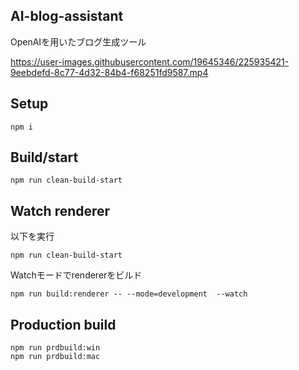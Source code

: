 ## AI-blog-assistant
OpenAIを用いたブログ生成ツール


https://user-images.githubusercontent.com/19645346/225935421-9eebdefd-8c77-4d32-84b4-f68251fd9587.mp4


## Setup
```
npm i
```

## Build/start
```
npm run clean-build-start
```

## Watch renderer
以下を実行
```
npm run clean-build-start
```

Watchモードでrendererをビルド
```
npm run build:renderer -- --mode=development  --watch
```

## Production build
```
npm run prdbuild:win
npm run prdbuild:mac
```
